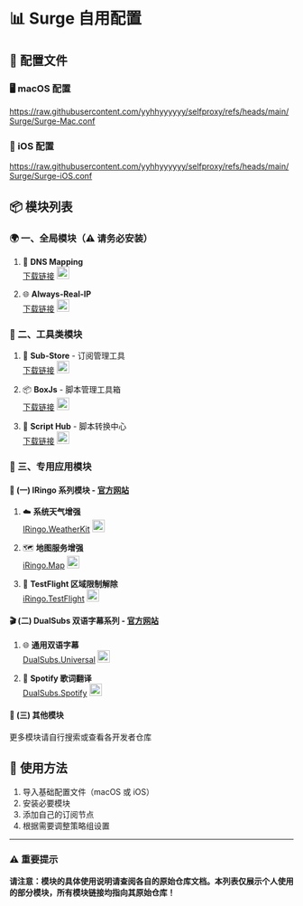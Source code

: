# 📊 Surge 自用配置

## 🔗 配置文件

### 🖥️ macOS 配置
https://raw.githubusercontent.com/yyhhyyyyyy/selfproxy/refs/heads/main/Surge/Surge-Mac.conf

### 📱 iOS 配置
https://raw.githubusercontent.com/yyhhyyyyyy/selfproxy/refs/heads/main/Surge/Surge-iOS.conf

## 📦 模块列表

### 🌍 一、全局模块（⚠️ 请务必安装）

1. 🧭 **DNS Mapping**  
   [下载链接](https://ruleset.skk.moe/Modules/sukka_local_dns_mapping.sgmodule)  <a style="border-bottom: none" href="surge:///install-module?url=https%3A%2F%2Fruleset.skk.moe%2FModules%2Fsukka_local_dns_mapping.sgmodule" target="_blank" rel="noopener noreferrer">
     <img alt="导入 Surge(远程模块)" title="导入 Surge(远程模块)" style="height: 22px; width: auto;" src="https://raw.githubusercontent.com/xream/scripts/refs/heads/main/scriptable/surge/surge-transparent.png">
   </a>

2. 🌐 **Always-Real-IP**  
   [下载链接](https://ruleset.skk.moe/Modules/sukka_common_always_realip.sgmodule)  <a style="border-bottom: none" href="surge:///install-module?url=https%3A%2F%2Fruleset.skk.moe%2FModules%2Fsukka_common_always_realip.sgmodule" target="_blank" rel="noopener noreferrer">
     <img alt="导入 Surge(远程模块)" title="导入 Surge(远程模块)" style="height: 22px; width: auto;" src="https://raw.githubusercontent.com/xream/scripts/refs/heads/main/scriptable/surge/surge-transparent.png">
   </a>

### 🔧 二、工具类模块

1. 📲 **Sub-Store** - 订阅管理工具  
   [下载链接](https://raw.githubusercontent.com/sub-store-org/Sub-Store/refs/heads/master/config/Surge.sgmodule)  <a style="border-bottom: none" href="surge:///install-module?url=https%3A%2F%2Fraw.githubusercontent.com%2Fsub-store-org%2FSub-Store%2Frefs%2Fheads%2Fmaster%2Fconfig%2FSurge.sgmodule" target="_blank" rel="noopener noreferrer">
     <img alt="导入 Surge(远程模块)" title="导入 Surge(远程模块)" style="height: 22px; width: auto;" src="https://raw.githubusercontent.com/xream/scripts/refs/heads/main/scriptable/surge/surge-transparent.png">
   </a>

2. 📦 **BoxJs** - 脚本管理工具箱  
   [下载链接](https://raw.githubusercontent.com/chavyleung/scripts/master/box/rewrite/boxjs.rewrite.surge.sgmodule)  <a style="border-bottom: none" href="surge:///install-module?url=https%3A%2F%2Fraw.githubusercontent.com%2Fchavyleung%2Fscripts%2Fmaster%2Fbox%2Frewrite%2Fboxjs.rewrite.surge.sgmodule" target="_blank" rel="noopener noreferrer">
     <img alt="导入 Surge(远程模块)" title="导入 Surge(远程模块)" style="height: 22px; width: auto;" src="https://raw.githubusercontent.com/xream/scripts/refs/heads/main/scriptable/surge/surge-transparent.png">
   </a>

3. 🧩 **Script Hub** - 脚本转换中心  
   [下载链接](https://raw.githubusercontent.com/Script-Hub-Org/Script-Hub/main/modules/script-hub.surge.sgmodule)  <a style="border-bottom: none" href="surge:///install-module?url=https%3A%2F%2Fraw.githubusercontent.com%2FScript-Hub-Org%2FScript-Hub%2Fmain%2Fmodules%2Fscript-hub.surge.sgmodule" target="_blank" rel="noopener noreferrer">
     <img alt="导入 Surge(远程模块)" title="导入 Surge(远程模块)" style="height: 22px; width: auto;" src="https://raw.githubusercontent.com/xream/scripts/refs/heads/main/scriptable/surge/surge-transparent.png">
   </a>

### 📱 三、专用应用模块

#### 🍎 (一) IRingo 系列模块 - [官方网站](https://nsringo.github.io/)

1. ☁️ **系统天气增强**  
   [IRingo.WeatherKit](https://github.com/NSRingo/WeatherKit/releases/latest/download/iRingo.WeatherKit.sgmodule)  <a style="border-bottom: none" href="surge:///install-module?url=https%3A%2F%2Fgithub.com%2FNSRingo%2FWeatherKit%2Freleases%2Flatest%2Fdownload%2FiRingo.WeatherKit.sgmodule" target="_blank" rel="noopener noreferrer">
     <img alt="导入 Surge(远程模块)" title="导入 Surge(远程模块)" style="height: 22px; width: auto;" src="https://raw.githubusercontent.com/xream/scripts/refs/heads/main/scriptable/surge/surge-transparent.png">
   </a>

2. 🗺️ **地图服务增强**  
   [iRingo.Map](https://github.com/NSRingo/GeoServices/releases/latest/download/iRingo.Maps.sgmodule)  <a style="border-bottom: none" href="surge:///install-module?url=https%3A%2F%2Fgithub.com%2FNSRingo%2FGeoServices%2Freleases%2Flatest%2Fdownload%2FiRingo.Maps.sgmodule" target="_blank" rel="noopener noreferrer">
     <img alt="导入 Surge(远程模块)" title="导入 Surge(远程模块)" style="height: 22px; width: auto;" src="https://raw.githubusercontent.com/xream/scripts/refs/heads/main/scriptable/surge/surge-transparent.png">
   </a>

3. 🧪 **TestFlight 区域限制解除**  
   [iRingo.TestFlight](https://github.com/NSRingo/TestFlight/releases/latest/download/iRingo.TestFlight.sgmodule)  <a style="border-bottom: none" href="surge:///install-module?url=https%3A%2F%2Fgithub.com%2FNSRingo%2FTestFlight%2Freleases%2Flatest%2Fdownload%2FiRingo.TestFlight.sgmodule" target="_blank" rel="noopener noreferrer">
     <img alt="导入 Surge(远程模块)" title="导入 Surge(远程模块)" style="height: 22px; width: auto;" src="https://raw.githubusercontent.com/xream/scripts/refs/heads/main/scriptable/surge/surge-transparent.png">
   </a>

#### 🎬 (二) DualSubs 双语字幕系列 - [官方网站](https://nsringo.github.io/)

1. 🌐 **通用双语字幕**  
   [DualSubs.Universal](https://github.com/DualSubs/Universal/releases/latest/download/DualSubs.Universal.sgmodule) <a style="border-bottom: none" href="surge:///install-module?url=https%3A%2F%2Fgithub.com%2FDualSubs%2FUniversal%2Freleases%2Flatest%2Fdownload%2FDualSubs.Universal.sgmodule" target="_blank">
     <img alt="导入 Surge(远程模块)" title="导入 Surge(远程模块)" style="height: 22px" src="https://raw.githubusercontent.com/xream/scripts/refs/heads/main/scriptable/surge/surge-transparent.png">
   </a>

2. 🎵 **Spotify 歌词翻译**  
   [DualSubs.Spotify](https://github.com/DualSubs/Spotify/releases/latest/download/DualSubs.Spotify.sgmodule)   <a style="border-bottom: none" href="surge:///install-module?url=https%3A%2F%2Fgithub.com%2FDualSubs%2FSpotify%2Freleases%2Flatest%2Fdownload%2FDualSubs.Spotify.sgmodule" target="_blank" rel="noopener noreferrer">  <img alt="导入 Surge(远程模块)" title="导入 Surge(远程模块)" style="height: 22px; width: auto;" src="https://raw.githubusercontent.com/xream/scripts/refs/heads/main/scriptable/surge/surge-transparent.png"> </a>

#### 🧰 (三) 其他模块

更多模块请自行搜索或查看各开发者仓库

## 🚀 使用方法

1. 导入基础配置文件（macOS 或 iOS）
2. 安装必要模块
3. 添加自己的订阅节点
4. 根据需要调整策略组设置

---

### ⚠️ 重要提示

**请注意：模块的具体使用说明请查阅各自的原始仓库文档。本列表仅展示个人使用的部分模块，所有模块链接均指向其原始仓库！**